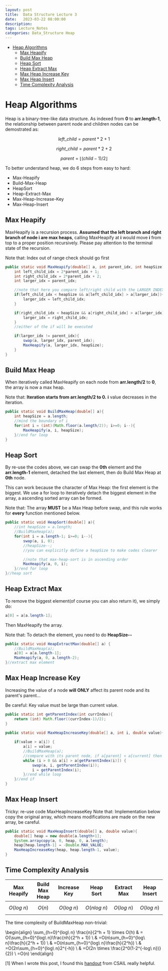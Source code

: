 ```yaml
---
layout: post
title:  Data Structure Lecture 3
date:   2023-03-22 08:00:00
description: 
tags: Lecture_Notes 
categories: Data_Structure Heap
---
```



- [Heap Algorithms](#heap-algorithms)
  - [Max Heapify](#max-heapify)
  - [Build Max Heap](#build-max-heap)
  - [Heap Sort](#heap-sort)
  - [Heap Extract Max](#heap-extract-max)
  - [Max Heap Increase Key](#max-heap-increase-key)
  - [Max Heap Insert](#max-heap-insert)
  - [Time Complexity Analysis](#time-complexity-analysis)


# Heap Algorithms
Heap is a binary-tree-like data structure. As indexed from **0** to **arr.length-1**, the relationship between parent node and children nodes can be demostrated as:


$$ left\_child = parent * 2 + 1 $$


$$ right\_child = parent * 2 + 2 $$


$$ parent = \lfloor(child-1)/2\rfloor$$


To better understand heap, we do 6 steps from easy to hard:

- Max-Heapify
- Build-Max-Heap
- HeapSort
- Heap-Extract-Max
- Max-Heap-Increase-Key
- Max-Heap-Insert


## Max Heapify

MaxHeapify is a recursion process. **Assumed that the left branch and right branch of node i are max heaps**, calling MaxHeapify at **i** would move **i** from top to a proper position recursively. Please pay attention to the terminal state of the recursion.

Note that:
Index out of range check should go first

```java
public static void MaxHeapify(double[] a, int parent_idx, int heapSize){
    int left_child_idx = 2*parent_idx + 1;
    int right_child_idx = 2*parent_idx + 2;
    int larger_idx = parent_idx;

    //note that here you compare left/right child with the LARGER INDEX, not the parent index
    if(left_child_idx < heapSize && a[left_child_idx] > a[larger_idx]){
        larger_idx = left_child_idx;
    }

    if(right_child_idx < heapSize && a[right_child_idx] > a[larger_idx]){
        larger_idx = right_child_idx;
    }
    //either of the if will be executed

    if(larger_idx != parent_idx){
        swap(a, larger_idx, parent_idx);
        MaxHeapify(a, larger_idx, heapSize);
    }
}
```


## Build Max Heap
When iteratively called MaxHeapify on each node from **arr.length/2** to **0**, the array is now a max heap.

Note that:
**Iteration starts from arr.length/2 to 0.**
**i** value decreases in the iteration.
```java
public static void BuildMaxHeap(double[] a){
    int heapSize = a.length;
    //mind the boundary of i
    for(int i = (int)(Math.floor(a.length/2)); i>=0; i--){
        MaxHeapify(a, i, heapSize);
    }//end for loop
}
```


## Heap Sort
By re-use the codes above, we can swap the **0th** element and the **arr.length-1** element, detached the last element, then do Build Max Heap at **0th** node.

This can work because the character of Max Heap: the first element is the biggest. We use a for loop to iteratively detach the biggest element in the array, a ascending sorted array can be formed.

Note that:
The array **MUST** be a Max Heap before swap, and this rule works for **every** function mentioned below.

```java
public static void HeapSort(double[] a){
    //int heapSize = a.length;
    //BuildMaxHeap(a);
    for(int i = a.length-1; i>=0; i--){
        swap(a, i, 0);
        //heapSize--;
        //you can explicitly define a heapSize to make codes clearer

        //note that max-heap-sort is in ascending order
        MaxHeapify(a, 0, i);
    }//end for loop
}//heap sort
```

## Heap Extract Max
To remove the biggest element(of course you can also return it), we simply do:
```java
a[0] = a[a.length-1];
```
Then MaxHeapify the array.

Note that:
To detach the element, you need to do **HeapSize--**
```java
public static void HeapExtractMax(double[] a) {
    //BuildMaxHeap(a);
    a[0] = a[a.length-1];
    MaxHeapify(a, 0, a.length-2);
}//extract max element
```


## Max Heap Increase Key
Increasing the value of a node **will ONLY** affect its parent node and its parent's parent...

Be careful: Key value must be large than current value.
```java
public static int getParentIndex(int currIndex){
    return (int) Math.floor((currIndex-1)/2);
}

public static void MaxHeapIncreaseKey(double[] a, int i, double value){
    
    if(value > a[i]) {
        a[i] = value;
        //BuildMaxHeap(a);
        //compare with its parent node, if a[parent] < a[current] then swap
        while (i > 0 && a[i] > a[getParentIndex(i)]) {
            swap(a, i, getParentIndex(i));
            i = getParentIndex(i);
        }//end while loop
    }//end if
}
```


## Max Heap Insert
Tricky: re-use code MaxHeapIncreaseKey
Note that:
Implementation below copy the original array, which means modifications are made on the new array, be careful.
```java
public static void MaxHeapInsert(double[] a, double value){
    double[] heap = new double[a.length+1];
    System.arraycopy(a, 0, heap, 0, a.length);
    heap[heap.length-1] = -Double.MAX_VALUE;
    MaxHeapIncreaseKey(heap, heap.length-1, value);
}
```


## Time Complexity Analysis

|Max Heapify|Build Max Heap|Increase Key|Heap Sort|Extract Max|Heap Insert|
|:---:|:---:|:---:|:---:|:---:|:---:|
|$$O(log\ n)$$|$$O(n)$$|$$O(log\ n)$$|$$O(nlog\ n)$$|$$O(log\ n)$$|$$O(log\ n)$$|

The time complexity of BuildMaxHeap non-trivial:


\begin{align}
\sum_{h=0}^{log\ n} \frac{n}{2^h + 1} \times O(h) & = O(\sum_{h=0}^{log\ n}\frac{nh}{2^h + 1}) \\
& =O(n\sum_{h=0}^{log\ n}\frac{h}{2^h + 1}) \\
& =O(n\sum_{h=0}^{log\ n}\frac{h}{2^h}) \\
& =O(2n\sum_{h=0}^{log\ n}2^{-h}) \\
& =O(2n \times \frac{2^0(1-2^{-log\ n})}{2}) \\
=O(n)
\end{align}


[1] When I wrote this post, I found this [handout](https://courses.csail.mit.edu/6.006/fall10/handouts/recitation10-8.pdf) from CSAIL really helpful.